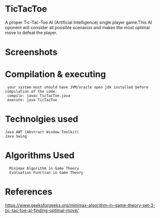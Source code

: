 # TicTacToe
   A proper Tic-Tac-Toe AI (Artificial Intelligence) single player game.This AI oponent will consider all possible scenarios and makes the most optimal move to defeat the player.
# Screenshots


# Compilation & executing 
     your system must should have JVM/oracle open jdk installed before compilation of the code.
     compile: javac TicTacToe.java
     execute: java TicTacToe
     
# Technolgies used
    Java AWT (Abstract Window Toolkit)
    Java Swing
   
# Algorithms Used         
      Minimax Algorithm in Game Theory
      Evaluation Function in Game Theory
         
# References
   https://www.geeksforgeeks.org/minimax-algorithm-in-game-theory-set-3-tic-tac-toe-ai-finding-optimal-move/
